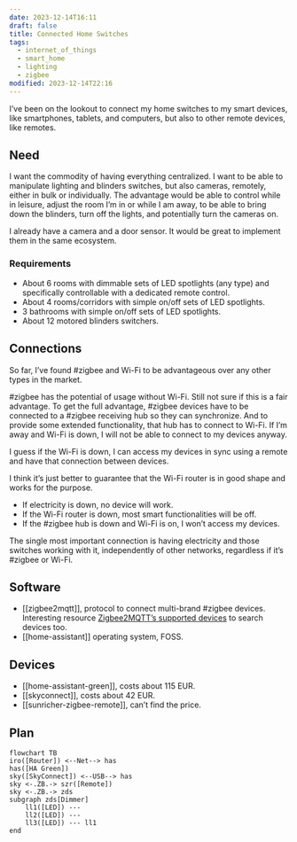 ```yaml
---
date: 2023-12-14T16:11
draft: false
title: Connected Home Switches
tags:
  - internet_of_things
  - smart_home
  - lighting
  - zigbee
modified: 2023-12-14T22:16
---
```

I’ve been on the lookout to connect my home switches to my smart devices, like smartphones, tablets, and computers, but also to other remote devices, like remotes.

## Need

I want the commodity of having everything centralized. I want to be able to manipulate lighting and blinders switches, but also cameras, remotely, either in bulk or individually. The advantage would be able to control while in leisure, adjust the room I’m in or while I am away, to be able to bring down the blinders, turn off the lights, and potentially turn the cameras on.

I already have a camera and a door sensor. It would be great to implement them in the same ecosystem.

### Requirements

- About 6 rooms with dimmable sets of LED spotlights (any type) and specifically controllable with a dedicated remote control.
- About 4 rooms/corridors with simple on/off sets of LED spotlights.
- 3 bathrooms with simple on/off sets of LED spotlights.
- About 12 motored blinders switchers.

## Connections

So far, I’ve found #zigbee and Wi-Fi to be advantageous over any other types in the market.

#zigbee has the potential of usage without Wi-Fi. Still not sure if this is a fair advantage. To get the full advantage, #zigbee devices have to be connected to a #zigbee receiving hub so they can synchronize. And to provide some extended functionality, that hub has to connect to Wi-Fi. If I’m away and Wi-Fi is down, I will not be able to connect to my devices anyway.

I guess if the Wi-Fi is down, I can access my devices in sync using a remote and have that connection between devices.

I think it’s just better to guarantee that the Wi-Fi router is in good shape and works for the purpose.
- If electricity is down, no device will work.
- If the Wi-Fi router is down, most smart functionalities will be off.
- If the #zigbee hub is down and Wi-Fi is on, I won’t access my devices.

The single most important connection is having electricity and those switches working with it, independently of other networks, regardless if it’s #zigbee or Wi-Fi.

## Software

- [[zigbee2mqtt]], protocol to connect multi-brand #zigbee devices. Interesting resource [Zigbee2MQTT’s supported devices](https://www.zigbee2mqtt.io/supported-devices/) to search devices too.
- [[home-assistant]] operating system, FOSS.

## Devices

- [[home-assistant-green]], costs about 115 EUR.
- [[skyconnect]], costs about 42 EUR.
- [[sunricher-zigbee-remote]], can’t find the price.

## Plan

```mermaid
flowchart TB
iro([Router]) <--Net--> has
has([HA Green])
sky([SkyConnect]) <--USB--> has
sky <-.ZB.-> szr([Remote])
sky <-.ZB.-> zds
subgraph zds[Dimmer]
    ll1([LED]) ---
    ll2([LED]) ---
    ll3([LED]) --- ll1
end 
```